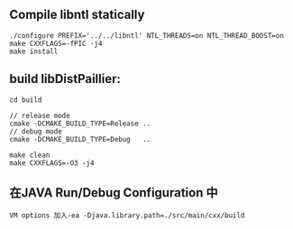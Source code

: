## Compile libntl statically 
    ./configure PREFIX='../../libntl' NTL_THREADS=on NTL_THREAD_BOOST=on 
    make CXXFLAGS=-fPIC -j4
    make install
## build libDistPaillier:
    cd build
    
    // release mode
    cmake -DCMAKE_BUILD_TYPE=Release ..
    // debug mode
    cmake -DCMAKE_BUILD_TYPE=Debug   ..
    
    make clean
    make CXXFLAGS=-O3 -j4
## 在JAVA Run/Debug Configuration 中
    VM options 加入-ea -Djava.library.path=./src/main/cxx/build